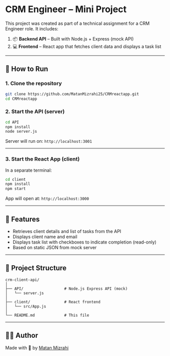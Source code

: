 # CRM Engineer – Mini Project

This project was created as part of a technical assignment for a CRM Engineer role. It includes:

1. 📦 **Backend API** – Built with Node.js + Express (mock API)
2. 💻 **Frontend** – React app that fetches client data and displays a task list

---

## 🚀 How to Run

### 1. Clone the repository

```bash
git clone https://github.com/MatanMizrahi25/CRMreactapp.git
cd CRMreactapp
```

### 2. Start the API (server)

```bash
cd API
npm install
node server.js
```

Server will run on: `http://localhost:3001`

---

### 3. Start the React App (client)

In a separate terminal:

```bash
cd client
npm install
npm start
```

App will open at: `http://localhost:3000`

---

## 🧩 Features

- Retrieves client details and list of tasks from the API
- Displays client name and email
- Displays task list with checkboxes to indicate completion (read-only)
- Based on static JSON from mock server

---

## 📁 Project Structure

```
crm-client-api/
│
├── API/                  # Node.js Express API (mock)
│   └── server.js
│
├── client/               # React frontend
│   └── src/App.js
│
└── README.md             # This file
```

---

## 👨‍💻 Author

Made with 💙 by [Matan Mizrahi](https://github.com/MatanMizrahi25)
